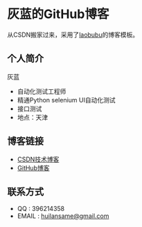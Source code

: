 
# 灰蓝的GitHub博客



从CSDN搬家过来，采用了[laobubu](http://blog.laobubu.net/)的博客模板。


## 个人简介

灰蓝

- 自动化测试工程师
- 精通Python selenium UI自动化测试
- 接口测试
- 地点：天津


## 博客链接

- [CSDN技术博客](http://blog.csdn.net/huilan_same)
- [GitHub博客](https://huilansame.github.io/)

## 联系方式

- QQ : 396214358
- EMAIL : huilansame@gmail.com
